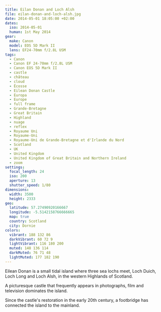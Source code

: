 ```yaml
---
title: Eilan Donan and Loch Alsh
file: eilan-donan-and-loch-alsh.jpg
date: 2014-05-01 18:05:00 +02:00
dates:
  iso: 2014-05-01
  human: 1st May 2014
gear:
  make: Canon
  model: EOS 5D Mark II
  lens: EF24-70mm f/2.8L USM
tags:
  - Canon
  - Canon EF 24-70mm f/2.8L USM
  - Canon EOS 5D Mark II
  - castle
  - château
  - cloud
  - Écosse
  - Eilean Donan Castle
  - Europa
  - Europe
  - full frame
  - Grande-Bretagne
  - Great Britain
  - Highland
  - nuage
  - reflex
  - Royaume Uni
  - Royaume-Uni
  - Royaume-Uni de Grande-Bretagne et d'Irlande du Nord
  - Scotland
  - UK
  - United Kingdom
  - United Kingdom of Great Britain and Northern Ireland
  - zoom
settings:
  focal_length: 24
  iso: 200
  aperture: 13
  shutter_speed: 1/80
dimensions:
  width: 3500
  height: 2333
geo:
  latitude: 57.27490920166667
  longitude: -5.5142158766666665
  map: true
  country: Scotland
  city: Dornie
colors:
  vibrant: 188 132 86
  darkVibrant: 60 72 9
  lightVibrant: 116 180 200
  muted: 148 136 114
  darkMuted: 76 71 48
  lightMuted: 177 182 190
---
```


Eilean Donan is a small tidal island where three sea lochs meet, Loch Duich, Loch Long and Loch Alsh, in the western Highlands of Scotland.

A picturesque castle that frequently appears in photographs, film and television dominates the island.

Since the castle's restoration in the early 20th century, a footbridge has connected the island to the mainland.
